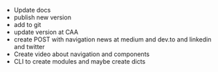- Update docs
- publish new version
- add to git
- update version at CAA
- create POST with navigation news at medium and dev.to and linkedin and twitter
- Create video about navigation and components
- CLI to create modules and maybe create dicts
